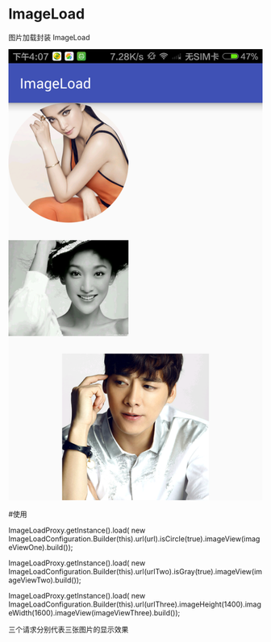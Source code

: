 # ImageLoad
图片加载封装 ImageLoad

 ![image](https://github.com/chenpengfei88/ImageLoad/blob/master/app/src/main/res/drawable/xg.png)
 
#使用

 ImageLoadProxy.getInstance().load(
 new ImageLoadConfiguration.Builder(this).url(url).isCircle(true).imageView(imageViewOne).build());
 
 ImageLoadProxy.getInstance().load(
 new ImageLoadConfiguration.Builder(this).url(urlTwo).isGray(true).imageView(imageViewTwo).build());
 
 ImageLoadProxy.getInstance().load(
 new ImageLoadConfiguration.Builder(this).url(urlThree).imageHeight(1400).imageWidth(1600).imageView(imageViewThree).build());
 
 三个请求分别代表三张图片的显示效果
